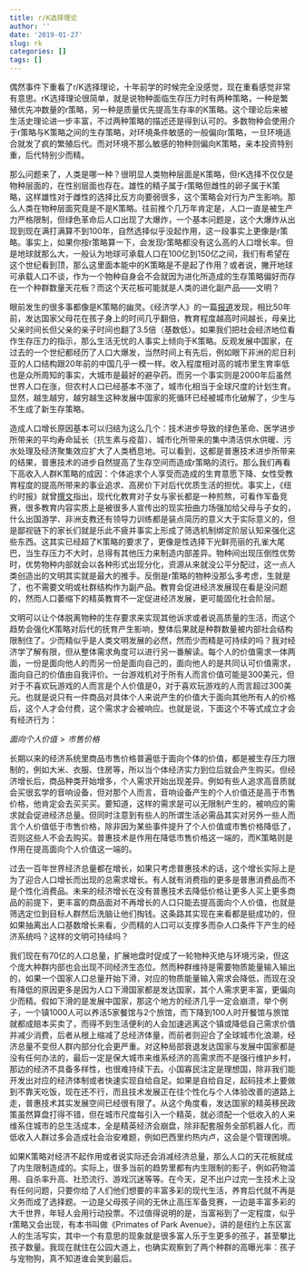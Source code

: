 ```yaml
---
title: r/K选择理论
author: ''
date: '2019-01-27'
slug: rk
categories: []
tags: []
---
```

偶然事件下重看了r/K选择理论，十年前学的时候完全没感觉，现在重看感觉非常有意思。rK选择理论很简单，就是说物种面临生存压力时有两种策略，一种是繁殖优先冲数量的r策略，另一种是质量优先提高生存率的K策略。这个理论后来被生活史理论进一步丰富，不过两种策略的描述还是得到认可的。多数物种会使用介于r策略与K策略之间的生存策略，对环境条件敏感的一般偏向r策略，一旦环境适合就发了疯的繁殖后代。而对环境不那么敏感的物种则偏向K策略，亲本投资特别重，后代特别少而精。

那么问题来了，人类是哪一种？很明显人类物种层面是K策略，但rK选择不仅仅是物种层面的，在性别层面也存在。雄性的精子属于r策略但雌性的卵子属于K策略，这样雄性对于雌性的选择比反方向要弱很多，这个策略会对行为产生影响。那么人类在物种层面究竟是不是K策略。往前推个几万年肯定是，人口一直是被生产力严格限制，但绿色革命后人口出现了大爆炸，一个基本问题是，这个大爆炸从出现到现在满打满算不到100年，自然选择似乎没起作用，这一段事实上更像是r策略。事实上，如果你按r策略算一下，会发现r策略都没有这么高的人口增长率。但是地球就那么大，一般认为地球可承载人口在100亿到150亿之间，我们有希望在这个世纪看到顶，那么这里面本能中的K策略是不是起了作用？或者说，撇开地球可承载人口不谈，作为一个物种自身会不会就因为进化所造成的生存策略偏好而存在一个种群数量天花板？而这个天花板可能就是人类的进化副产品——文明？

眼前发生的很多事都像是K策略的幽灵。《经济学人》的一篇[报道](https://www.economist.com/graphic-detail/2017/11/27/parents-now-spend-twice-as-much-time-with-their-children-as-50-years-ago?fsrc=rss)发现，相比50年前，发达国家父母花在孩子身上的时间几乎翻倍，教育程度越高时间越长，母亲比父亲时间长但父亲的亲子时间也翻了3.5倍（基数低）。如果我们把社会经济地位看作生存压力的指示，那么生活无忧的人事实上倾向于K策略。反观发展中国家，在过去的一个世纪都经历了人口大爆发，当然时间上有先后，例如眼下非洲的尼日利亚的人口结构跟20年前的中国几乎一模一样。收入程度相对高的城市里生育率低也是众所周知的事实，大城市是最好的避孕药。而另一个事实则是2000年后虽然世界人口在涨，但农村人口已经基本不涨了，城市化相当于全球尺度的计划生育。显然，越生越穷，越穷越生这种发展中国家的死循环已经被城市化破解了，少生与不生成了新生存策略。

造成人口增长原因基本可以归结为这么几个：技术进步导致的绿色革命、医学进步所带来的平均寿命延长（抗生素与疫苗）、城市化所带来的集中清洁供水供暖、污水处理及经济聚集效应扩大了人类栖息地。可以看到，这都是普惠技术进步所带来的结果，普惠技术的进步自然提高了生存空间而造成r策略的流行。那么我们再看下高收入人群K策略的成因：个体追求个人享受而造成的生育意愿下降、女性受教育程度的提高所带来的事业追求、高房价下对后代优质生活的担忧。事实上，《纽约时报》就曾[撰文](https://www.nytimes.com/2018/12/25/upshot/the-relentlessness-of-modern-parenting.html?action=click&module=Top%20Stories&pgtype=Homepage)指出，现代化教育对子女与家长都是一种煎熬，可看作军备竞赛，很多教育内容实质上是被很多人宣传出的现实扭曲力场强加给父母与子女的，什么出国游学、非洲支教还有领导力训练都是装点简历的意义大于实际意义的，但是鄙视链下的家长们就是乐此不疲并事实上形成了筛选机制绑定阶层认知来强化这些东西。这其实已经超了K策略的要求了，更像是性选择下光鲜亮丽的孔雀大尾巴，当生存压力不大时，总得有其他压力来制造内部差异。物种间出现压倒性优势时，优势物种内部就会以各种形式出现分化，资源从来就没公平分配过，这一点人类创造出的文明其实就是最大的推手。反倒是r策略的物种没那么多考虑，生就是了，也不需要文明或社群结构作为副产品。教育会促进经济发展现在看是没问题的，然而人口萎缩下的精英教育不一定促进经济发展，更可能固化社会阶层。

文明可以让个体脱离物种的生存要求来实现其他诉求或者说高质量的生活，而这个趋势会强化K策略对后代的抚育产生影响，整体后果就是种群数量被内部社会结构限制住了。少而精似乎是人类文明发展的必然，然而少而精是可持续的吗？我对经济学了解有限，但从整体需求角度可以进行另一番解读。每个人的价值需求一体两面，一份是面向他人的而另一份是面向自己的，面向他人的是共同认可价值需求，面向自己的价值由自我评价。一台游戏机对于所有人而言价值可能是300美元，但对于不喜欢玩游戏的人而言是个人价值是0，对于喜欢玩游戏的人而言超过300美元。也就是说只有一件商品对具体个人来说产生的价值大于面向其他所有人的价格后，这个人才会付费，这个需求才会被响应。也就是说，下面这个不等式成立才会有经济行为：

$面向个人价值 > 市售价格$

长期以来的经济系统里商品市售价格普遍低于面向个体的价值，都是被生存压力限制的，例如大米、衣服、住房等，所以当个体经济实力到位后就会产生购买。但经济增长后，商品种类开始增多，个人需求开始出现差异。例如有些人追求高音质就会买很玄学的音响设备，但对那个人而言，音响设备产生的个人价值还是高于市售价格，他肯定会去买买买。要知道，这样的需求是可以无限制产生的，被响应的需求就会促进经济总量。但同时注意到有些人的所谓生活必需品其实对另外一些人而言个人价值低于市售价格，除非因为某些事件提升了个人价值或市售价格降低了，否则这些人不会去购买。普惠技术是作用在降低市售价格这一端的，而K策略则是作用在提高面向个人价值这一端的。

过去一百年世界经济总量都在增长，如果只考虑普惠技术的话，这个增长实际上是为了迎合人口增长而出现的总需求增长。有人就有消费指的更多是普惠消费品而不是个性化消费品。未来的经济增长在没有普惠技术去降低价格让更多人买上更多商品的前提下，更丰富的商品面对不再增长的人口只能去提高面向个人价值，也就是筛选定位到目标人群然后洗脑让他们掏钱。这条路其实现在来看都是挺成功的，但如果抽离出人口基数增长来看，少而精的人口可以支撑多而杂人口条件下产生的经济系统吗？这样的文明可持续吗？

我们现在有70亿的人口总量，扩展地盘时促成了一轮物种灭绝与环境污染，但这个庞大种群内部也会出现不同经济生态位。然而种群维持是需要物质能量输入输出的，如果一个国家人口总量开始下滑，对应的物质能量输入需求会降低，而现在没有降低的原因更多是因为人口下滑国家都是发达国家，其个人需求更丰富，更偏向少而精。假如下滑的是发展中国家，那这个地方的经济几乎一定会崩溃，举个例子，一个镇1000人可以养活5家餐馆与2个旅馆，而下降到100人时开餐馆与旅馆就都成赔本买卖了，而得不到生活便利的人会加速逃离这个镇或降低自己需求价值并减少消费，后者从根上缩减了总经济体量，而前者则迎合了全球城市化浪潮，经济总量不变但人群内部分化会更严重。对这种局部衰退发达国家与发展中国家都是没有任何办法的，最后一定是保大城市来维系经济的高需求而不是强行维护乡村，那边的经济不具备多样性，也很难持续下去。小国寡民注定是理想国，除非我们能开发出对应的经济体制或者快速实现自给自足。如果是自给自足，起码技术上要做到不靠天吃饭，现在还不行，而且技术发展正在往个性化与个人体验改善的道路上走，普惠技术其实发展空间已经很有限了。从这个角度看，发达国家的精英移民政策虽然算盘打得不错，但在城市尺度每引入一个精英，就必须配一个低收入的人来维系住城市的总生活成本，全是精英经济会崩盘，除非配套服务全部机器人化，而低收入人群过多会造成社会治安难题，例如巴西里约热内卢，这会是个管理困境。

如果K策略对经济不起作用或者说实际还会消减经济总量，那么人口的天花板就成了内生限制造成的。实际上，很多当前的趋势里都有内生限制的影子，例如药物滥用、自杀率升高、社恐流行、游戏沉迷等等。在今天，足不出户过完一生技术上没有任何问题，只要你给了人们他们想要的丰富多彩的现代生活，养育后代就不再是义务而成了选择题。一边是父母孩子间的无休止高压军备竞赛，一边是丰富多彩的大千世界，年轻人会用行动投票。不过值得说明的是，当富裕到了一定程度，似乎r策略又会出现，有本书叫做《Primates of Park Avenue》，讲的是纽约上东区富人的生活写实，其中一个有意思的现象就是很多富人乐于生更多的孩子，甚至攀比孩子数量。我现在就住在公园大道上，也确实观察到了两个种群的高曝光率：孩子与宠物狗，真不知道谁会笑到最后。

